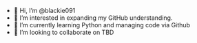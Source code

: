 - 👋 Hi, I’m @blackie091
- 👀 I’m interested in expanding my GitHub understanding.
- 🌱 I’m currently learning Python and managing code via Github
- 💞️ I’m looking to collaborate on TBD

<!---
blackie091/blackie091 is a ✨ special ✨ repository because its `README.md` (this file) appears on your GitHub profile.
You can click the Preview link to take a look at your changes.
--->

